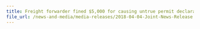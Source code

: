 ```yaml
---
title: Freight forwarder fined $5,000 for causing untrue permit declaration to be made to Singapore Customs 
file_url: /news-and-media/media-releases/2018-04-04-Joint-News-Release.pdf
---
```


